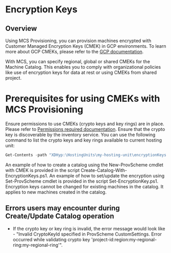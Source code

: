 # Encryption Keys
## Overview
Using MCS Provisioning, you can provision machines encrypted with Customer Managed Encryption Keys (CMEK) in GCP environments. To learn more about GCP CMEKs, please refer to the [GCP documentation](https://cloud.google.com/kms/docs/cmek).

With MCS, you can specify regional, global or shared CMEKs for the Machine Catalog. This enables you to comply with organizational policies like use of encryption keys for data at rest or using CMEKs from shared project.

# Prerequisites for using CMEKs with MCS Provisioning
Ensure permissions to use CMEKs (crypto keys and key rings) are in place. Please refer to [Permissions required documentation](https://docs.citrix.com/en-us/citrix-daas/install-configure/machine-catalogs-create/create-machine-catalog-gcp.html#project-level-kms-permissions).
Ensure that the crypto key is discoverable by the inventory service. You can use the following command to list the crypto keys and key rings available to current hosting unit:
```powershell
Get-Contents -path "XDHyp:\HostingUnits\my-hosting-unit\encryptionKeys.folder"
```

An example of how to create a catalog using the New-ProvScheme cmdlet with CMEK is provided in the script Create-Catalog-With-EncryptionKeys.ps1. 
An example of how to set/update the encryption using Set-ProvScheme cmdlet is provided in the script Set-EncryptionKey.ps1. Encryption keys cannot be changed for existing machines in the catalog. It applies to new machines created in the catalog.

## Errors users may encounter during Create/Update Catalog operation
* If the crypto key or key ring is invalid, the error message would look like - "Invalid CryptoKeyId specified in ProvScheme CustomSettings. Error occurred while validating crypto key 'project-id:region:my-regional-ring:my-regional-ring'".